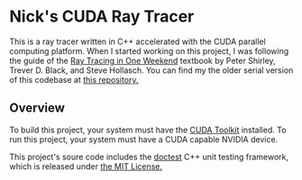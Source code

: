 # Nick's CUDA Ray Tracer

This is a ray tracer written in C++ accelerated with the CUDA parallel computing
platform. When I started working on this project, I was following the guide of
the [Ray Tracing in One Weekend](https://raytracing.github.io/) textbook by
Peter Shirley, Trever D. Black, and Steve Hollasch. You can find my the older
serial version of this codebase at [this repository.](https://github.com/nsdigirolamo/ray-tracing-playground)

## Overview

To build this project, your system must have the [CUDA Toolkit](https://developer.nvidia.com/cuda-toolkit)
installed. To run this project, your system must have a CUDA capable NVIDIA device.

This project's soure code includes the [doctest](https://github.com/doctest/doctest/tree/master)
C++ unit testing framework, which is released under [the MIT License.](https://github.com/doctest/doctest/blob/master/LICENSE.txt)

